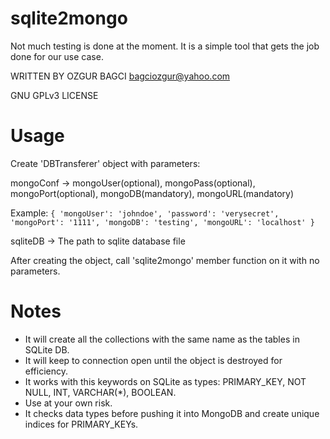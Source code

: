 # sqlite2mongo
Not much testing is done at the moment. It is a simple tool that gets the job done for our use case.

WRITTEN BY OZGUR BAGCI <bagciozgur@yahoo.com>

GNU GPLv3 LICENSE

# Usage
Create 'DBTransferer' object with parameters: 
  
  mongoConf -> mongoUser(optional), mongoPass(optional), mongoPort(optional), mongoDB(mandatory), mongoURL(mandatory)
  
  Example: `{ 'mongoUser': 'johndoe', 'password': 'verysecret', 'mongoPort': '1111', 'mongoDB': 'testing', 'mongoURL': 'localhost' }`
  
  sqliteDB -> The path to sqlite database file
  
After creating the object, call 'sqlite2mongo' member function on it with no parameters.

# Notes
- It will create all the collections with the same name as the tables in SQLite DB.
- It will keep to connection open until the object is destroyed for efficiency.
- It works with this keywords on SQLite as types: PRIMARY_KEY, NOT NULL, INT, VARCHAR(*), BOOLEAN.
- Use at your own risk.
- It checks data types before pushing it into MongoDB and create unique indices for PRIMARY_KEYs.
